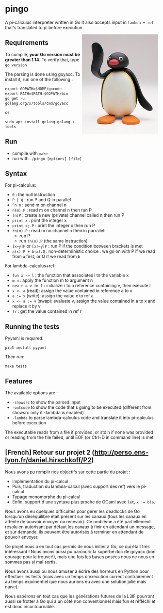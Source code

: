 # pingo
A pi-calculus interpreter written in Go
It also accepts input in `lambda + ref` that's translated to pi before execution

<img src="media/pingo.png" align="right" alt="pingo" width="250"/>

## Requirements
To compile, **your Go version must be greater than 1.14**.
To verify that, type `go version`

The parsing is done using goyacc.
To install it, run one of the following :
~~~
export GOPATH=$HOME/gocode
export PATH=$PATH:$GOPATH/bin
go get -u golang.org/x/tools/cmd/goyacc
~~~
or
~~~
sudo apt install golang-golang-x-tools
~~~

## Run
+ compile with `make`
+ run with `./pingo [options] [file]`

## Syntax
For pi-calculus:
+ `0` : the null instruction
+ `P | Q` : run P and Q in parallel
+ `^n m` : send m on channel n
+ `n(m).P` : read m on channel n then run P
+ `(n)P` : create a new (private) channel called n then run P
+ `print x` : print the integer x
+ `print x; P` : print the integer x then run P
+ `!n(m).P` : read m on channel n then in parrallel:
	+ run P
	+ run `!n(m).P` (the same instruction)
+ `[x=y]P` or `[x!=y]P` : run P if the condition between brackets is met
+ `a(x).P + b(x).Q` : non-deterministic choice : we go on with P if we read from `a` first, or Q if we read from `b`

For lambda-calculus+ref:
+ `fun x -> l` : the function that associates l to the variable x
+ `m n` : apply the function m to argument n
+ `new r = v in l` : initialize r to a reference containing v, then execute l
+ `x <- a` (read): assign the value contained in reference a to x
+ `a := x` (write): assign the value x to ref a
+ `x <- a := v` (swap): evaluate v, assign the value contained in a to x and replace it by v
+ `!r` : get the value contained in ref r

## Running the tests

Pyyaml is required:
```
pip3 install pyyaml
```

Then run:
```
make tests
```

## Features
The available options are :
+ `-showsrc` to show the parsed input
+ `-outcode` to show the code that's going to be executed (different from showsrc only if -lambda is enabled)
+ `-lambda` to parse lambda-calculus code and translate it into pi-calculus before execution

The executable reads from a file if provided, or stdin if none was provided or reading from the file failed, until EOF (or Ctrl+D in command line) is met


## [French] Retour sur projet 2 (http://perso.ens-lyon.fr/daniel.hirschkoff/P2)

Nous avons pu remplir nos objectifs sur cette partie du projet :
- Implémentation du pi-calcul
- Puis, traduction du lambda-calcul (avec support des ref) vers le pi-calcul
- Typage monomorphe du pi-calcul
- Enfin, support d'une syntaxe plus proche de OCaml avec `let`, `x := bla`.

Nous avons eu quelques difficultés pour gérer les deadlocks de Go lorsqu'un déséquilibre était présent sur les canaux (tous les canaux en attente de pouvoir envoyer ou recevoir).
Ce problème a été partiellement résolu en autorisant par défaut les canaux à finir en attendant un message, et sur demande, ils peuvent être autorisés à terminer en attendant de pouvoir envoyer.

Ce projet nous a en tout cas permis de nous initier à Go, ce qui était très intéressant ! Nous avons aussi pu parcourir la superbe doc de goyacc (bon courage pour la trouver!), mais une fois les bases posées nous ne nous en sommes pas si mal sortis.

Nous avons aussi pu nous amuser à écrire des horreurs en Python pour effectuer les tests (mais avec un temps d'exécution correct contrairement au temps exponentiel que nous aurions eu avec une solution jolie mais naïve).

Nous espérons en tout cas que les générations futures de la L3IF pourront aussi se frotter à Go qui a un côté non conventionnel mais fun et réfléchi et est donc incontournable.
